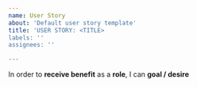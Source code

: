 ```yaml
---
name: User Story
about: 'Default user story template'
title: 'USER STORY: <TITLE>
labels: ''
assignees: ''

---
```


In order to **receive benefit** as a **role**, I can **goal / desire**
